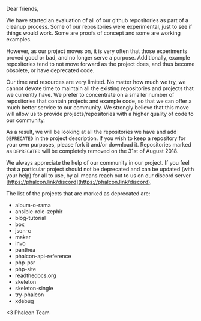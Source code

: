 Dear friends,

We have started an evaluation of all of our github repositories as part of a cleanup process. Some of our repositories were experimental, just to see if things would work. Some are proofs of concept and some are working examples.

However, as our project moves on, it is very often that those experiments proved good or bad, and no longer serve a purpose. Additionally, example repositories tend to not move forward as the project does, and thus become obsolete, or have deprecated code.

Our time and resources are very limited. No matter how much we try, we cannot devote time to maintain all the existing repositories and projects that we currently have. We prefer to concentrate on a smaller number of repositories that contain projects and example code, so that we can offer a much better service to our community. We strongly believe that this move will allow us to provide projects/repositories with a higher quality of code to our community.

As a result, we will be looking at all the repositories we have and add `DEPRECATED` in the project description. If you wish to keep a repository for your own purposes, please fork it and/or download it. Repositories marked as `DEPRECATED` will be completely removed on the 31st of August 2018.

We always appreciate the help of our community in our project. If you feel that a particular project should not be deprecated and can be updated (with your help) for all to use, by all means reach out to us on our discord server [https://phalcon.link/discord](https://phalcon.link/discord).

The list of the projects that are marked as deprecated are:
- album-o-rama          
- ansible-role-zephir   
- blog-tutorial         
- box                   
- json-c                
- maker                 
- invo                  
- panthea               
- phalcon-api-reference 
- php-psr               
- php-site              
- readthedocs.org       
- skeleton              
- skeleton-single       
- try-phalcon           
- xdebug                


<3 Phalcon Team
